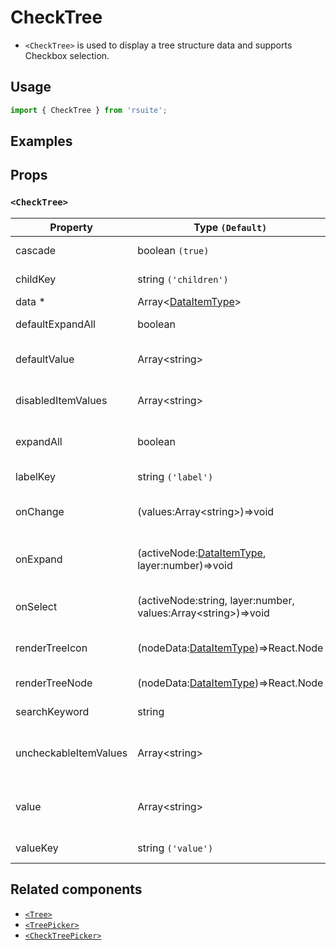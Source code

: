 # CheckTree

- `<CheckTree>` is used to display a tree structure data and supports Checkbox selection.

## Usage

```js
import { CheckTree } from 'rsuite';
```

## Examples

<!--{demo}-->

## Props

### `<CheckTree>`

| Property              | Type `(Default)`                                                    | Description                                                 |
| --------------------- | ------------------------------------------------------------------- | ----------------------------------------------------------- |
| cascade               | boolean `(true)`                                                    | Whether cascade select                                      |
| childKey              | string `('children')`                                               | Set childrenKey key in data                                 |
| data \*               | Array&lt;[DataItemType](#types)&gt;                                 | Tree data                                                   |
| defaultExpandAll      | boolean                                                             | Expand all tree node                                        |
| defaultValue          | Array&lt;string&gt;                                                 | Default values of the selected tree node                    |
| disabledItemValues    | Array&lt;string&gt;                                                 | Values of disabled tree node                                |
| expandAll             | boolean                                                             | Expand or unExpand all nodes(Controlled)                    |
| labelKey              | string `('label')`                                                  | Set label key in data                                       |
| onChange              | (values:Array&lt;string&gt;)=>void                                  | Callback fired when value change                            |
| onExpand              | (activeNode:[DataItemType](#types), layer:number)=>void             | Callback fired when tree node expand state changed          |
| onSelect              | (activeNode:string, layer:number, values:Array&lt;string&gt;)=>void | Callback fired when tree node is selected                   |
| renderTreeIcon        | (nodeData:[DataItemType](#types))=>React.Node                       | Custom render the icon in tree node                         |
| renderTreeNode        | (nodeData:[DataItemType](#types))=>React.Node                       | Custom render tree node                                     |
| searchKeyword         | string                                                              | searchKeyword (Controlled)                                  |
| uncheckableItemValues | Array&lt;string&gt;                                                 | Set the option value for the check box not to be rendered   |
| value                 | Array&lt;string&gt;                                                 | Specifies the values of the selected tree node (Controlled) |
| valueKey              | string `('value')`                                                  | Set value key in data                                       |



## Related components

- [`<Tree>`](./tree)
- [`<TreePicker>`](./tree-picker)
- [`<CheckTreePicker>`](./check-tree-picker)
